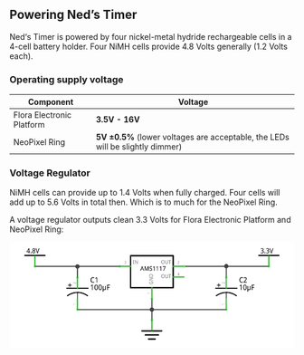 ## Powering Ned’s Timer

Ned‘s Timer is powered by four nickel-metal hydride rechargeable cells in a 4-cell battery holder. Four NiMH cells
provide 4.8&nbsp;Volts generally (1.2&nbsp;Volts each).

### Operating supply voltage

|Component|Voltage|
|--|--|
|Flora Electronic Platform|**3.5V - 16V**|
|NeoPixel Ring|**5V ±0.5%** (lower voltages are acceptable, the LEDs will be slightly dimmer)|

### Voltage Regulator

NiMH cells can provide up to 1.4&nbsp;Volts when fully charged. Four cells will add up to 5.6&nbsp;Volts in total then. Which is
to much for the NeoPixel Ring.

A voltage regulator outputs clean 3.3&nbsp;Volts for Flora Electronic Platform and NeoPixel Ring:

![Ned’s Timer voltage regulator](/FILES/regulator.png?raw=true "Ned’s Timer voltage regulator")
